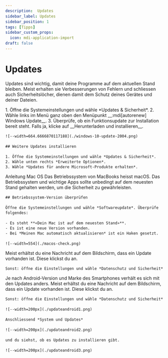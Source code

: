```yaml
---
description:  Updates
sidebar_label: Updates
sidebar_position: 1
tags: [Tipps]
sidebar_custom_props:
  icon: mdi-application-import
draft: false
---
```


# Updates

Updates sind wichtig, damit deine Programme auf dem aktuellen Stand bleiben. Meist erhalten sie Verbesserungen von Fehlern und schliessen auch Sicherheitslöcher, dienen damit dem Schutz deines Gerätes und deiner Dateien.

<Tabs>
  <TabItem value="win" label="Windows">
    1. Öffne die Systemeinstellungen und wähle *Updates & Sicherheit*.
    2. Wähle links im Menü ganz oben den Menüpunkt __:mdi[autorenew] Windows Update__.
    3. Überprüfe, ob ein Funktionsupdate zur Installation bereit steht. Falls ja, klicke auf __Herunterladen und installieren__.

    ![--width=664.6666870117188](./windows-10-update-2004.png)

    ## Weitere Updates installieren

    1. Öffne die Systemeinstellungen und wähle *Updates & Sicherheit*.
    2. Wähle unten rechts *Erweiterte Optionen*.
    3. Wähle *Updates für andere Microsoft-Produkte erhalten*.
  </TabItem>

  <TabItem value="osx" label="Mac OS">
    Anleitung Mac OS
    Das Betriebssystem von MacBooks heisst macOS. Das Betriebssystem und wichtige Apps sollte unbedingt auf dem neuesten Stand gehalten werden, um die Sicherheit zu gewährleisten.

    ## Betriebssystem-Version überprüfen

    Öffne die Systemeinstellungen und wähle *Softwareupdate*. Überprüfe folgendes:

    - Es steht **«Dein Mac ist auf dem neuesten Stand»**.
    - Es ist eine neue Version vorhanden.
    - Bei *Meinen Mac automatisch aktualisieren* ist ein Haken gesetzt.

    ![--width=554](./macos-check.png)
  </TabItem>

  <TabItem value="ios" label="iOS">
    Meist erhältst du eine Nachricht auf dem Bildschirm, dass ein Update vorhanden ist. Diese klickst du an.

    Sonst: öffne die Einstellungen und wähle *Datenschutz und Sicherheit*
  </TabItem>

  <TabItem value="android" label="Android">
    Je nach Android-Version und Marke des Smartphones verhält es sich mit den Updates anders. Meist erhältst du eine Nachricht auf dem Bildschirm, dass ein Update vorhanden ist. Diese klickst du an.

    Sonst: öffne die Einstellungen und wähle *Datenschutz und Sicherheit*

    ![--width=200px](./updateandroid1.png)

    Anschliessend *System und Updates*

    ![--width=200px](./updateandroid2.png)

    und du siehst, ob es Updates zu installieren gibt.

    ![--width=200px](./updateandroid3.png)
  </TabItem>
</Tabs>